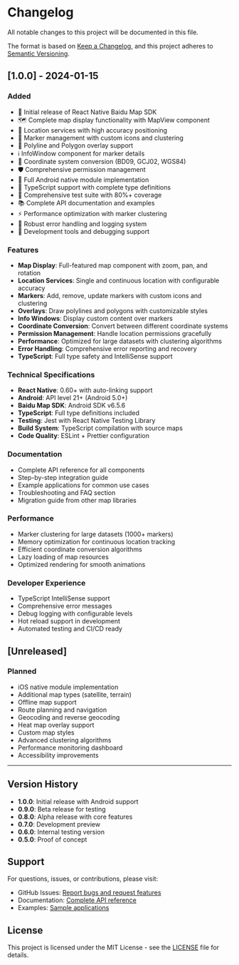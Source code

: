 # Changelog

All notable changes to this project will be documented in this file.

The format is based on [Keep a Changelog](https://keepachangelog.com/en/1.0.0/),
and this project adheres to [Semantic Versioning](https://semver.org/spec/v2.0.0.html).

## [1.0.0] - 2024-01-15

### Added
- 🎉 Initial release of React Native Baidu Map SDK
- 🗺️ Complete map display functionality with MapView component
- 📍 Location services with high accuracy positioning
- 📌 Marker management with custom icons and clustering
- 🔗 Polyline and Polygon overlay support
- ℹ️ InfoWindow component for marker details
- 🔄 Coordinate system conversion (BD09, GCJ02, WGS84)
- 🛡️ Comprehensive permission management
- 📱 Full Android native module implementation
- 🎯 TypeScript support with complete type definitions
- 🧪 Comprehensive test suite with 80%+ coverage
- 📚 Complete API documentation and examples
- ⚡ Performance optimization with marker clustering
- 🐛 Robust error handling and logging system
- 🔧 Development tools and debugging support

### Features
- **Map Display**: Full-featured map component with zoom, pan, and rotation
- **Location Services**: Single and continuous location with configurable accuracy
- **Markers**: Add, remove, update markers with custom icons and clustering
- **Overlays**: Draw polylines and polygons with customizable styles
- **Info Windows**: Display custom content over markers
- **Coordinate Conversion**: Convert between different coordinate systems
- **Permission Management**: Handle location permissions gracefully
- **Performance**: Optimized for large datasets with clustering algorithms
- **Error Handling**: Comprehensive error reporting and recovery
- **TypeScript**: Full type safety and IntelliSense support

### Technical Specifications
- **React Native**: 0.60+ with auto-linking support
- **Android**: API level 21+ (Android 5.0+)
- **Baidu Map SDK**: Android SDK v6.5.6
- **TypeScript**: Full type definitions included
- **Testing**: Jest with React Native Testing Library
- **Build System**: TypeScript compilation with source maps
- **Code Quality**: ESLint + Prettier configuration

### Documentation
- Complete API reference for all components
- Step-by-step integration guide
- Example applications for common use cases
- Troubleshooting and FAQ section
- Migration guide from other map libraries

### Performance
- Marker clustering for large datasets (1000+ markers)
- Memory optimization for continuous location tracking
- Efficient coordinate conversion algorithms
- Lazy loading of map resources
- Optimized rendering for smooth animations

### Developer Experience
- TypeScript IntelliSense support
- Comprehensive error messages
- Debug logging with configurable levels
- Hot reload support in development
- Automated testing and CI/CD ready

## [Unreleased]

### Planned
- iOS native module implementation
- Additional map types (satellite, terrain)
- Offline map support
- Route planning and navigation
- Geocoding and reverse geocoding
- Heat map overlay support
- Custom map styles
- Advanced clustering algorithms
- Performance monitoring dashboard
- Accessibility improvements

---

## Version History

- **1.0.0**: Initial release with Android support
- **0.9.0**: Beta release for testing
- **0.8.0**: Alpha release with core features
- **0.7.0**: Development preview
- **0.6.0**: Internal testing version
- **0.5.0**: Proof of concept

## Support

For questions, issues, or contributions, please visit:
- GitHub Issues: [Report bugs and request features](https://github.com/your-org/react-native-baidu-map/issues)
- Documentation: [Complete API reference](https://github.com/your-org/react-native-baidu-map/docs)
- Examples: [Sample applications](https://github.com/your-org/react-native-baidu-map/example)

## License

This project is licensed under the MIT License - see the [LICENSE](LICENSE) file for details.